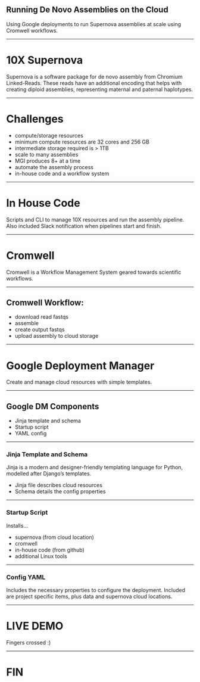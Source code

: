 ## Running De Novo Assemblies on the Cloud

Using Google deployments to run Supernova assemblies at scale using Cromwell workflows.

---

# 10X Supernova

Supernova is a software package for de novo assembly from Chromium Linked-Reads. These reads have an additional encoding that helps with creating diploid assemblies, representing maternal and paternal haplotypes.

---

# Challenges

* compute/storage resources
 * minimum compute resources are 32 cores and 256 GB
 * intermediate storage required is > 1TB
* scale to many assemblies
 * MGI produces 8+ at a time
* automate the assembly process
 * in-house code and a workflow system

---
# In House Code

Scripts and CLI to manage 10X resources and run the assembly pipeline. Also included Slack notification when pipelines start and finish.

---

# Cromwell

Cromwell is a Workflow Management System geared towards scientific workflows.

---

## Cromwell Workflow:

* download read fastqs
* assemble
* create output fastqs
* upload assembly to cloud storage

---

# Google Deployment Manager

Create and manage cloud resources with simple templates.

---

## Google DM Components

* Jinja template and schema
* Startup script
* YAML config

---

### Jinja Template and Schema

Jinja is a modern and designer-friendly templating language for Python, modelled after Django’s templates.

* Jinja file describes cloud resources
* Schema details the config properties

---

### Startup Script

Installs...
* supernova (from cloud location)
* cromwell
* in-house code (from github)
* additional Linux tools

---

### Config YAML

Includes the necessary properties to configure the deployment. Included are project specific items, plus data and supernova cloud locations.

---

# LIVE DEMO

Fingers crossed :)

---

# FIN

